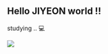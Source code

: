 ## Hello JIYEON world !! 

studying .. 💻


<img src="https://img.shields.io/badge/python-%233776AB.svg?&style=for-the-badge&logo=python&logoColor=white" />

